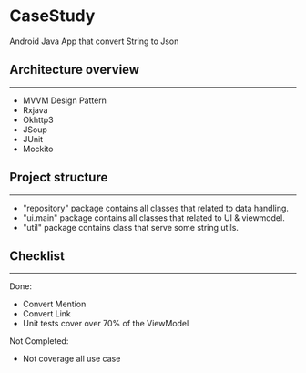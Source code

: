 # CaseStudy

Android Java App that convert String to Json

## Architecture overview
---------------------
* MVVM Design Pattern
* Rxjava
* Okhttp3
* JSoup
* JUnit
* Mockito

## Project structure
---------------------
* "repository" package contains all classes that related to data handling.
* "ui.main" package contains all classes that related to UI & viewmodel.
* "util" package contains class that serve some string utils.

## Checklist
---------------------
Done:
* Convert Mention
* Convert Link
* Unit tests cover over 70% of the ViewModel

Not Completed:
* Not coverage all use case
